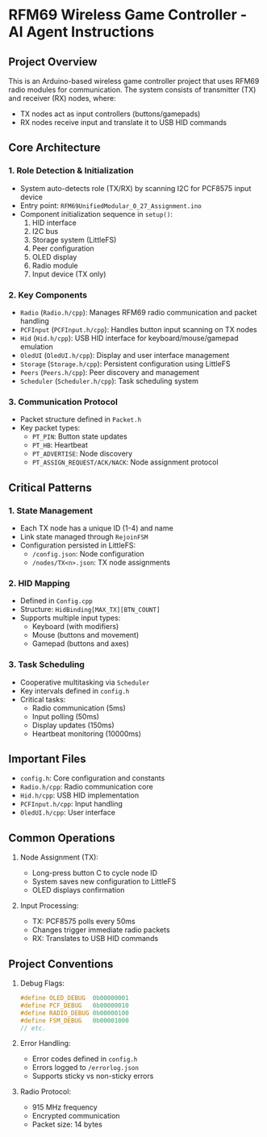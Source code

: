# RFM69 Wireless Game Controller - AI Agent Instructions

## Project Overview
This is an Arduino-based wireless game controller project that uses RFM69 radio modules for communication. The system consists of transmitter (TX) and receiver (RX) nodes, where:
- TX nodes act as input controllers (buttons/gamepads)
- RX nodes receive input and translate it to USB HID commands

## Core Architecture

### 1. Role Detection & Initialization
- System auto-detects role (TX/RX) by scanning I2C for PCF8575 input device
- Entry point: `RFM69UnifiedModular_0_27_Assignment.ino`
- Component initialization sequence in `setup()`:
  1. HID interface
  2. I2C bus
  3. Storage system (LittleFS)
  4. Peer configuration
  5. OLED display
  6. Radio module
  7. Input device (TX only)

### 2. Key Components
- `Radio` (`Radio.h/cpp`): Manages RFM69 radio communication and packet handling
- `PCFInput` (`PCFInput.h/cpp`): Handles button input scanning on TX nodes
- `Hid` (`Hid.h/cpp`): USB HID interface for keyboard/mouse/gamepad emulation
- `OledUI` (`OledUI.h/cpp`): Display and user interface management
- `Storage` (`Storage.h/cpp`): Persistent configuration using LittleFS
- `Peers` (`Peers.h/cpp`): Peer discovery and management
- `Scheduler` (`Scheduler.h/cpp`): Task scheduling system

### 3. Communication Protocol
- Packet structure defined in `Packet.h`
- Key packet types:
  - `PT_PIN`: Button state updates
  - `PT_HB`: Heartbeat
  - `PT_ADVERTISE`: Node discovery
  - `PT_ASSIGN_REQUEST/ACK/NACK`: Node assignment protocol

## Critical Patterns

### 1. State Management
- Each TX node has a unique ID (1-4) and name
- Link state managed through `RejoinFSM`
- Configuration persisted in LittleFS:
  - `/config.json`: Node configuration
  - `/nodes/TX<n>.json`: TX node assignments

### 2. HID Mapping
- Defined in `Config.cpp`
- Structure: `HidBinding[MAX_TX][BTN_COUNT]`
- Supports multiple input types:
  - Keyboard (with modifiers)
  - Mouse (buttons and movement)
  - Gamepad (buttons and axes)

### 3. Task Scheduling
- Cooperative multitasking via `Scheduler`
- Key intervals defined in `config.h`
- Critical tasks:
  - Radio communication (5ms)
  - Input polling (50ms)
  - Display updates (150ms)
  - Heartbeat monitoring (10000ms)

## Important Files
- `config.h`: Core configuration and constants
- `Radio.h/cpp`: Radio communication core
- `Hid.h/cpp`: USB HID implementation
- `PCFInput.h/cpp`: Input handling
- `OledUI.h/cpp`: User interface

## Common Operations
1. Node Assignment (TX):
   - Long-press button C to cycle node ID
   - System saves new configuration to LittleFS
   - OLED displays confirmation

2. Input Processing:
   - TX: PCF8575 polls every 50ms
   - Changes trigger immediate radio packets
   - RX: Translates to USB HID commands

## Project Conventions
1. Debug Flags:
   ```cpp
   #define OLED_DEBUG  0b00000001
   #define PCF_DEBUG   0b00000010
   #define RADIO_DEBUG 0b00000100
   #define FSM_DEBUG   0b00001000
   // etc.
   ```

2. Error Handling:
   - Error codes defined in `config.h`
   - Errors logged to `/errorlog.json`
   - Supports sticky vs non-sticky errors

3. Radio Protocol:
   - 915 MHz frequency
   - Encrypted communication
   - Packet size: 14 bytes